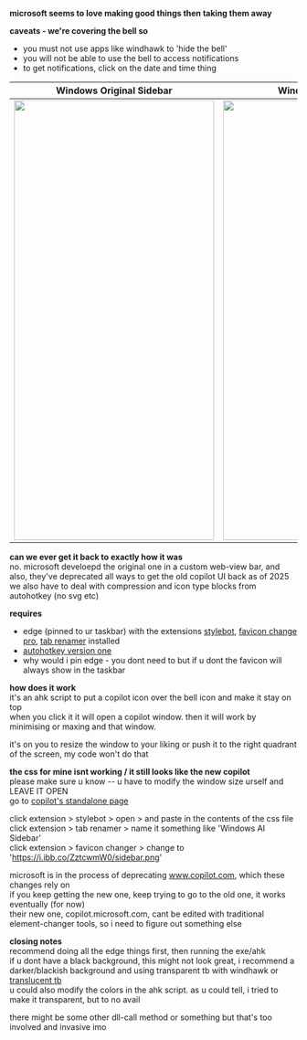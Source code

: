 **microsoft seems to love making good things then taking them away**

**caveats - we're covering the bell so**
- you must not use apps like windhawk to 'hide the bell'
- you will not be able to use the bell to access notifications
- to get notifications, click on the date and time thing

| Windows Original Sidebar | Windows AI Sidebar |
|---------------------------|---------------------|
| <img src="https://i.ibb.co/tw7QMnvx/cp-sidebar-m.png" width="350" height="770"> | <img src="https://i.ibb.co/jc93L5h/cp-sidebar-n.png" width="350" height="770"> |

**can we ever get it back to exactly how it was** <br />
no. microsoft develoepd the original one in a custom web-view bar, and also, they've deprecated all ways to get the old copilot UI back as of 2025 <br />
we also have to deal with compression and icon type blocks from autohotkey (no svg etc)

**requires** <br />
- edge (pinned to ur taskbar) with the extensions [stylebot](https://chromewebstore.google.com/detail/stylebot/oiaejidbmkiecgbjeifoejpgmdaleoha/), [favicon change pro](https://chromewebstore.google.com/detail/favicon-changer-pro/gmeifkannaohahogkfoljeceabndhpif), [tab renamer](https://chromewebstore.google.com/detail/tab-renamer/mncaahedchkhclokjmfjbennhbeceecl) installed <br />
- [autohotkey version one](https://www.autohotkey.com/) <br />
- why would i pin edge - you dont need to but if u dont the favicon will always show in the taskbar 

**how does it work** <br />
it's an ahk script to put a copilot icon over the bell icon and make it stay on top <br />
when you click it it will open a copilot window. then it will work by minimising or maxing and that window.

it's on you to resize the window to your liking or push it to the right quadrant of the screen, my code won't do that

**the css for mine isnt working / it still looks like the new copilot** <br />
please make sure u know -- u have to modify the window size urself and LEAVE IT OPEN <br />
go to [copilot's standalone page](https://www.copilot.com)

click extension > stylebot > open > and paste in the contents of the css file <br />
click extension > tab renamer > name it something like 'Windows AI Sidebar'<br />
click extension > favicon changer > change to 'https://i.ibb.co/ZztcwmW0/sidebar.png'

microsoft is in the process of deprecating www.copilot.com, which these changes rely on <br />
if you keep getting the new one, keep trying to go to the old one, it works eventually (for now) <br />
their new one, copilot.microsoft.com, cant be edited with traditional element-changer tools, so i need to figure out something else <br />

**closing notes** <br />
recommend doing all the edge things first, then running the exe/ahk <br />
if u dont have a black background, this might not look great, i recommend a darker/blackish background and using transparent tb with windhawk or [translucent tb](https://github.com/TranslucentTB/TranslucentTB) <br />
u could also modify the colors in the ahk script. as u could tell, i tried to make it transparent, but to no avail

there might be some other dll-call method or something but that's too involved and invasive imo
